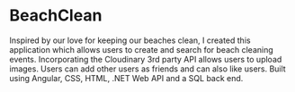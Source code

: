 # BeachClean
Inspired by our love for keeping our beaches clean, I created this application which allows users to create and search for beach cleaning events. Incorporating the Cloudinary 3rd party API allows users to upload images. Users can add other users as friends and can also like users. Built using Angular, CSS, HTML, .NET Web API and a SQL back end.
